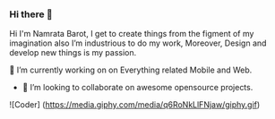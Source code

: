 ### Hi there 👋

Hi I'm Namrata Barot, I get to create things from the figment of my imagination also I’m industrious to do my work, Moreover, Design and develop new things is my passion.

🔭 I’m currently working on on Everything related Mobile and Web.
- 👯 I’m looking to collaborate on awesome opensource projects.

![Coder] (https://media.giphy.com/media/q6RoNkLlFNjaw/giphy.gif)
<!--
**NDBNeer/NDBNeer** is a ✨ _special_ ✨ repository because its `README.md` (this file) appears on your GitHub profile.

Here are some ideas to get you started:

- 🔭 I’m currently working on ...
- 🌱 I’m currently learning ...
- 👯 I’m looking to collaborate on ...
- 🤔 I’m looking for help with ...
- 💬 Ask me about ...
- 📫 How to reach me: ...
- 😄 Pronouns: ...
- ⚡ Fun fact: ...
-->

